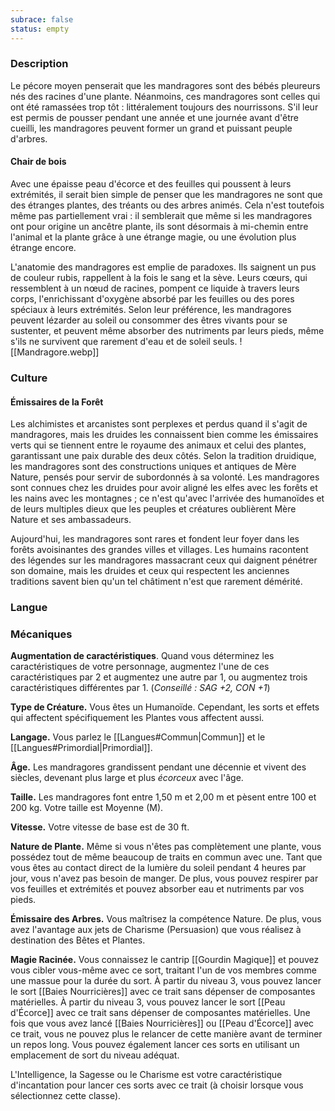 ```yaml
---
subrace: false
status: empty
---
```


### Description

Le pécore moyen penserait que les mandragores sont des bébés pleureurs nés des racines d'une plante. Néanmoins, ces mandragores sont celles qui ont été ramassées trop tôt : littéralement toujours des nourrissons. S'il leur est permis de pousser pendant une année et une journée avant d'être cueilli, les mandragores peuvent former un grand et puissant peuple d'arbres.

#### Chair de bois

Avec une épaisse peau d'écorce et des feuilles qui poussent à leurs extrémités, il serait bien simple de penser que les mandragores ne sont que des étranges plantes, des tréants ou des arbres animés. Cela n'est toutefois même pas partiellement vrai : il semblerait que même si les mandragores ont pour origine un ancêtre plante, ils sont désormais à mi-chemin entre l'animal et la plante grâce à une étrange magie, ou une évolution plus étrange encore.

L'anatomie des mandragores est emplie de paradoxes. Ils saignent un pus de couleur rubis, rappellent à la fois le sang et la sève. Leurs cœurs, qui ressemblent à un nœud de racines, pompent ce liquide à travers leurs corps, l'enrichissant d'oxygène absorbé par les feuilles ou des pores spéciaux à leurs extrémités. Selon leur préférence, les mandragores peuvent lézarder au soleil ou consommer des êtres vivants pour se sustenter, et peuvent même absorber des nutriments par leurs pieds, même s'ils ne survivent que rarement d'eau et de soleil seuls.
![[Mandragore.webp]]

### Culture

#### Émissaires de la Forêt

Les alchimistes et arcanistes sont perplexes et perdus quand il s'agit de mandragores, mais les druides les connaissent bien comme les émissaires verts qui se tiennent entre le royaume des animaux et celui des plantes, garantissant une paix durable des deux côtés. Selon la tradition druidique, les mandragores sont des constructions uniques et antiques de Mère Nature, pensés pour servir de subordonnés à sa volonté. Les mandragores sont connues chez les druides pour avoir aligné les elfes avec les forêts et les nains avec les montagnes ; ce n'est qu'avec l'arrivée des humanoïdes et de leurs multiples dieux que les peuples et créatures oublièrent Mère Nature et ses ambassadeurs.

Aujourd'hui, les mandragores sont rares et fondent leur foyer dans les forêts avoisinantes des grandes villes et villages. Les humains racontent des légendes sur les mandragores massacrant ceux qui daignent pénétrer son domaine, mais les druides et ceux qui respectent les anciennes traditions savent bien qu'un tel châtiment n'est que rarement démérité.


### Langue

### Mécaniques

**Augmentation de caractéristiques**. Quand vous déterminez les caractéristiques de votre personnage, augmentez l'une de ces caractéristiques par 2 et augmentez une autre par 1, ou augmentez trois caractéristiques différentes par 1. (*Conseillé : SAG +2, CON +1*)

**Type de Créature.** Vous êtes un Humanoïde. Cependant, les sorts et effets qui affectent spécifiquement les Plantes vous affectent aussi.

**Langage.** Vous parlez le [[Langues#Commun|Commun]] et le [[Langues#Primordial|Primordial]].

**Âge.** Les mandragores grandissent pendant une décennie et vivent des siècles, devenant plus large et plus _écorceux_ avec l'âge.

**Taille.** Les mandragores font entre 1,50 m et 2,00 m et pèsent entre 100 et 200 kg. Votre taille est Moyenne (M).

**Vitesse.** Votre vitesse de base est de 30 ft.

**Nature de Plante.** Même si vous n'êtes pas complètement une plante, vous possédez tout de même beaucoup de traits en commun avec une. Tant que vous êtes au contact direct de la lumière du soleil pendant 4 heures par jour, vous n'avez pas besoin de manger. De plus, vous pouvez respirer par vos feuilles et extrémités et pouvez absorber eau et nutriments par vos pieds.

**Émissaire des Arbres.** Vous maîtrisez la compétence Nature. De plus, vous avez l'avantage aux jets de Charisme (Persuasion) que vous réalisez à destination des Bêtes et Plantes.

**Magie Racinée.** Vous connaissez le cantrip [[Gourdin Magique]] et pouvez vous cibler vous-même avec ce sort, traitant l'un de vos membres comme une massue pour la durée du sort. À partir du niveau 3, vous pouvez lancer le sort [[Baies Nourricières]] avec ce trait sans dépenser de composantes matérielles. À partir du niveau 3, vous pouvez lancer le sort [[Peau d'Écorce]] avec ce trait sans dépenser de composantes matérielles. Une fois que vous avez lancé [[Baies Nourricières]] ou [[Peau d'Écorce]] avec ce trait, vous ne pouvez plus le relancer de cette manière avant de terminer un repos long. Vous pouvez également lancer ces sorts en utilisant un emplacement de sort du niveau adéquat.

L'Intelligence, la Sagesse ou le Charisme est votre caractéristique d'incantation pour lancer ces sorts avec ce trait (à choisir lorsque vous sélectionnez cette classe).
